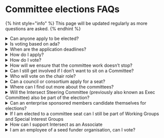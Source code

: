 # Committee elections FAQs

{% hint style="info" %}
This page will be updated regularly as more questions are asked.
{% endhint %}

<details>

<summary>Can anyone apply to be elected?</summary>

No, only individual, enterprise, and seed funder members can apply for a seat.  \
Associate members are not eligible.

</details>

<details>

<summary>Is voting based on ada? </summary>

No, it is one member one vote so each member will have one vote for each seat



</details>

<details>

<summary>When are the application deadlines?</summary>

Applications will open on March 24 and close on April 4 at 12PM UTC.

</details>

<details>

<summary>How do I apply?</summary>

The application form will be accessible through the member portal. Here is the [link](https://members.intersectmbo.org/)&#x20;

</details>

<details>

<summary>How do I vote?</summary>

All voting will be conducted through the [member portal](https://members.intersectmbo.org/), where members can find more details.

</details>

<details>

<summary>How will we ensure that the committee work doesn’t stop?</summary>

The elections are divided into two phases: 50% of the seats were elected in October 2024, and the remaining 50% will be elected in April 2025.

</details>

<details>

<summary>Can I still get involved if I don’t want to sit on a Committee?</summary>

Yes, we have a variety of Working Groups, Special Interest Groups and other initiatives you can get involved in. Feel free to reach out to us via email [contact@intersectmbo.org](mailto:contact@intersectmbo.org)

</details>

<details>

<summary>Who will vote on the chair role?</summary>

We propose the community-elected committee self-elect a chair within two weeks of the election result.

</details>

<details>

<summary>Can a council or consortium apply for a seat?</summary>

No, it is one person one seat. &#x20;

</details>

<details>

<summary>Where can I find out more about the committees?</summary>

Each of the committees has a space in the [Knowledge Base](https://docs.intersectmbo.org/intersect-overview/intersect-committees) which also includes their contact details. We've also created an application pack with key information about the committees, which you can find [here](broken-reference).

</details>

<details>

<summary>Will the Intersect Steering Committee (previously also known as Exec Committee) also be part of the election?</summary>

Yes, the community seats for this committee will be part of the election. &#x20;

</details>

<details>

<summary>Can an enterprise sponsored members candidate themselves for elections?</summary>

Yes, if you are a member of an organization which is paying for an Enterprise membership and for your membership too, then you can apply to be a candidate and you can also vote in the election.&#x20;

Please note your affiliation with your organization in the application form.

</details>

<details>

<summary>If I am elected to a committee seat can I still be part of Working Groups and Special Interest Groups</summary>

Yes, any member can participate in Working Groups and Special Interest Groups.  This is actively encouraged.

</details>

<details>

<summary>How can I support Intersect as an Associate</summary>

Associates are very much welcome to participate in Town Halls, Working Groups and Special Interest Groups.

</details>

<details>

<summary>I am an employee of a seed funder organisation, can I vote?</summary>

As an employee of a seed funder organisation you are not eligible to vote, however if you personally join Intersect as an individual member then you will be able to vote through this membership.

</details>
